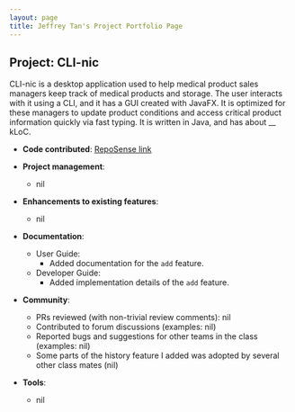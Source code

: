 ```yaml
---
layout: page
title: Jeffrey Tan's Project Portfolio Page
---
```


## Project: CLI-nic

CLI-nic is a desktop application used to help medical product sales managers keep track of medical products and storage. The user interacts with it using a CLI, and it has a GUI created with JavaFX. It is optimized for these managers to update product conditions and access critical product information quickly via fast typing. It is written in Java, and has about __ kLoC.

* **Code contributed**: [RepoSense link]()

* **Project management**:
  * nil

* **Enhancements to existing features**:
  * nil

* **Documentation**:
  * User Guide:
    * Added documentation for the `add` feature.
  * Developer Guide:
    * Added implementation details of the `add` feature.

* **Community**:
  * PRs reviewed (with non-trivial review comments): nil
  * Contributed to forum discussions (examples: nil)
  * Reported bugs and suggestions for other teams in the class (examples: nil)
  * Some parts of the history feature I added was adopted by several other class mates (nil)

* **Tools**:
  * nil

